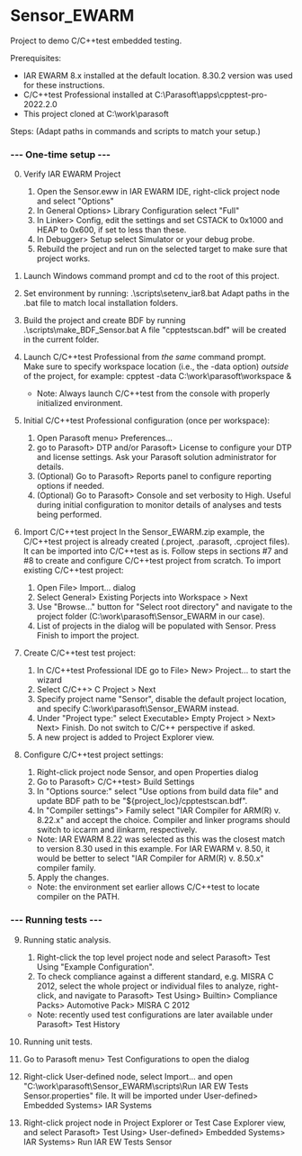 # Sensor_EWARM
Project to demo C/C++test embedded testing.


Prerequisites:
* IAR EWARM 8.x installed at the default location.  8.30.2 version was used for these instructions.
* C/C++test Professional installed at C:\Parasoft\apps\cpptest-pro-2022.2.0
* This project cloned at C:\work\parasoft

Steps:
(Adapt paths in commands and scripts to match your setup.)

### --- One-time setup ---

0. Verify IAR EWARM Project
   1. Open the Sensor.eww in IAR EWARM IDE, right-click project node and select "Options"
   2. In General Options> Library Configuration select "Full"
   3. In Linker> Config, edit the settings and set CSTACK to 0x1000 and HEAP to 0x600, if set to less than these.
   4. In Debugger> Setup select Simulator or your debug probe.
   5. Rebuild the project and run on the selected target to make sure that project works.
  
1. Launch Windows command prompt and cd to the root of this project.
 
2. Set environment by running: .\scripts\setenv_iar8.bat
    Adapt paths in the .bat file to match local installation folders.
    
3. Build the project and create BDF by running .\scripts\make_BDF_Sensor.bat
    A file "cpptestscan.bdf" will be created in the current folder.
    
4. Launch C/C++test Professional from *the same* command prompt.  
    Make sure to specify workspace location (i.e., the -data option) *outside* of the project, for example:
        cpptest -data C:\work\parasoft\workspace &
   - Note: Always launch C/C++test from the console with properly initialized environment.
        
5. Initial C/C++test Professional configuration (once per workspace):
   1. Open Parasoft menu> Preferences...
   2. go to Parasoft> DTP and/or Parasoft> License to configure your DTP and license settings.  Ask your Parasoft solution administrator for details.
   3. (Optional) Go to Parasoft> Reports panel to configure reporting options if needed.
   4. (Optional) Go to Parasoft> Console and set verbosity to High.  Useful during initial configuration to monitor details of analyses and tests being performed.

6. Import C/C++test project
In the Sensor_EWARM.zip example, the C/C++test project is already created (.project, .parasoft, .cproject files).  It can be imported into C/C++test as is.  Follow steps in sections #7 and #8 to create and configure C/C++test project from scratch.
    To import existing C/C++test project:
   1. Open File> Import... dialog
   2. Select General> Existing Porjects into Workspace > Next
   3. Use "Browse..." button for "Select root directory" and navigate to the project folder (C:\work\parasoft\Sensor_EWARM in our case).
   4. List of projects in the dialog will be populated with Sensor.  Press Finish to import the project.

7. Create C/C++test test project:
   1. In C/C++test Professional IDE go to File> New> Project... to start the wizard
   2. Select C/C++> C Project > Next
   3. Specify project name "Sensor", disable the default project location, and specify C:\work\parasoft\Sensor_EWARM instead.
   4. Under "Project type:" select Executable> Empty Project > Next> Next> Finish.  Do not switch to C/C++ perspective if asked.
   5. A new project is added to Project Explorer view.

8. Configure C/C++test project settings:
   1. Right-click project node Sensor, and open Properties dialog
   2. Go to Parasoft> C/C++test> Build Settings
   3. In "Options source:" select "Use options from build data file" and update BDF path to be "${project_loc}/cpptestscan.bdf".
   4. In "Compiler settings"> Family select "IAR Compiler for ARM(R) v. 8.22.x" and accept the choice.  Compiler and linker programs should switch to iccarm and ilinkarm, respectively.  
   - Note: IAR EWARM 8.22 was selected as this was the closest match to version 8.30 used in this example.  For IAR EWARM v. 8.50, it would be better to select "IAR Compiler for ARM(R) v. 8.50.x" compiler family.
   5. Apply the changes.
   - Note: the environment set earlier allows C/C++test to locate compiler on the PATH.

### --- Running tests ---

9. Running static analysis.
   1. Right-click the top level project node and select Parasoft> Test Using "Example Configuration".
   2. To check compliance against a different standard, e.g. MISRA C 2012, select the whole project or individual files to analyze, right-click, and navigate to Parasoft> Test Using> Builtin> Compliance Packs> Automotive Pack> MISRA C 2012
   - Note: recently used test configurations are later available under Parasoft> Test History

10. Running unit tests.
   1. Go to Parasoft menu> Test Configurations to open the dialog
   2. Right-click User-defined node, select Import... and open   "C:\work\parasoft\Sensor_EWARM\scripts\Run IAR EW Tests Sensor.properties" file.  It will be imported under User-defined> Embedded Systems> IAR Systems
   3. Right-click project node in Project Explorer or Test Case Explorer view, and select Parasoft> Test Using> User-defined> Embedded Systems> IAR Systems> Run IAR EW Tests Sensor

    
